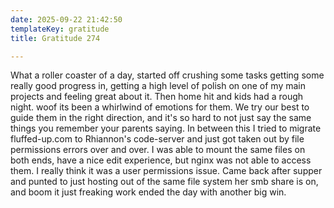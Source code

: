 ```yaml
---
date: 2025-09-22 21:42:50
templateKey: gratitude
title: Gratitude 274

---
```


What a roller coaster of a day, started off crushing some tasks getting some
really good progress in, getting a high level of polish on one of my main
projects and feeling great about it.  Then home hit and kids had a rough night.
woof its been a whirlwind of emotions for them.  We try our best to guide them
in the right direction, and it's so hard to not just say the same things you
remember your parents saying.  In between this I tried to migrate
fluffed-up.com to Rhiannon's code-server and just got taken out by file
permissions errors over and over.  I was able to mount the same files on both
ends, have a nice edit experience, but nginx was not able to access them.  I
really think it was a user permissions issue.  Came back after supper and
punted to just hosting out of the same file system her smb share is on, and boom
it just freaking work ended the day with another big win.

